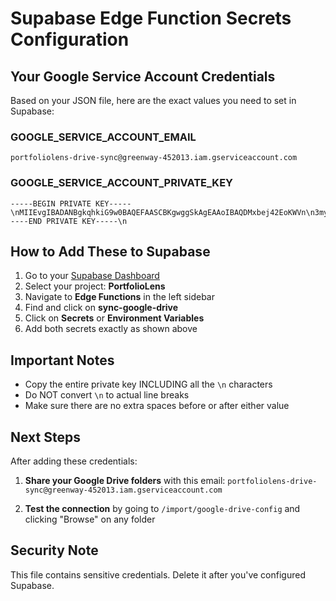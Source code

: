 # Supabase Edge Function Secrets Configuration

## Your Google Service Account Credentials

Based on your JSON file, here are the exact values you need to set in Supabase:

### GOOGLE_SERVICE_ACCOUNT_EMAIL
```
portfoliolens-drive-sync@greenway-452013.iam.gserviceaccount.com
```

### GOOGLE_SERVICE_ACCOUNT_PRIVATE_KEY
```
-----BEGIN PRIVATE KEY-----\nMIIEvgIBADANBgkqhkiG9w0BAQEFAASCBKgwggSkAgEAAoIBAQDMxbej42EoKWVn\n3my2KvFHlFk05T2SBjIPebq0lkksfj0b80EIxbK+IrnsZ9A8cKhF/iUfykIQwmLR\nYijN0z/2pygsOX811+wdfkTu0BL6/dFMYcIHbg4f6HIYrugijh39W5iJz3xpIhta\n1jA/T6E3B/aVsZnaMkieqnQYpDaf4WvKwHkOryjGofiIed+nUMu2m882HYhhUo0l\n2Vbe7+jRLZTejfunSS2iU9RwRPIUsLjDk8QaYzG2kN/HSNPYNbMLrKjspP/dL6Ga\n95ajcmzxQMze+B+MSTsOJcuJGeYMUfM0I8ktci9LodTm41Te8ZpS9Y2S+l2yCpCp\nWDo7ReWvAgMBAAECggEAAg8e6Jv5tyCrb17yMua9pF2ehASmGNjNGhC8SuKT+8mN\nLcHFbqQmRvksa28jzefIGWQT1X0AKxD5U2esR12PcBiAM+mkGNOCAU3qvYgEGNgC\nicUV4WM+6x04QH1JwkcxkAGiyAf5FUmNgt1SgOB5G4eN+DVf+ay1xDqsji7gib0C\n7JJuMWqEh7lCcjg2AtYEsF7Jp2nDzbEXhhURZvXEM+b0DLXbF174yOB3wsFz0tfM\nA955hqUP9iplrVjov7jQQX5GSTrfL+BmcqxPCatr5l2TLkTeIarO58UZloV+s7Ew\n9bMEg4enTg5Dg10joo79Pww+BANCxn7i3G8Tt2jVgQKBgQD468d9ryzLZWZbarsr\nW7P2dFRkMaRU1aJjg8pFD+S9yFPRYvMGXjsM15QYSy8OJVVNuMjzJmBiIndXeN0L\nmg4zvTUqtRE6qS71gZkArOvADYk0o/RtRoLGXndTDOGLWRIE3hJZ0BwGB0eSN/6m\nu2KuS4rO0L0fFUdM0jzCUbXvwQKBgQDSmIWyyg/Jqx+T/sz866ZXPpj8nV3sqs5h\nHcAFwWG7rFW0EyTw7JNP2vdtMvzNrXcN8JMcqGt2JHhhK56iUPiAWk2f0VlWlnH6\nioIMdDYKl8gWJ5J/LO/MpM1otIQExrbv7r6b012bM212fnhMXM8YTMNKggjiQHBi\nBDGNej8xbwKBgQClDLmPFdsu1oJjNUb7/ec7EHFwqhXbhngRYi55UouKZ01kdibM\nXyjqX/s7jIab65c/XLopt5WLHG1jW6m96p1mIxwgwES3T7zqXs9TylTbWF5UwC3v\nUySdYb/fGphmrF2tSo6CbOJYAPWs92Hrri5FgaN9dJ0iAhrvzispccKgQQKBgQC4\nKzxZA85UvfsqsNzRnr9kctDVskVucF11ns/L+LcgqfB1P3zB2RJm9oYFEF72++ku\n3qG4oS0BL5m62KutJYR8svxJdIpdZ8obob9jZsnP77bCcS7zWvgHDmS4WY1Oo/1d\nzHsSyQCGdq4WvzkzBsLxbEgpQ5jDTDk77pDrOepDrwKBgDAYj8lwI6vMX46w6NIm\nbIYLX5VMouygut5Flcw3JY9uvnbIJdt+vWpTGwkRoSs/ngtk2roiyHIOtmtuksfn\nZs79vgS6mTiHK7WadaG2QmBNeUwuoqQmjG2bJQYSXlHnkyWabreoRKuCCpp1xib6\n4505yEqJA+Ag5oAoMGqTYGVC\n-----END PRIVATE KEY-----\n
```

## How to Add These to Supabase

1. Go to your [Supabase Dashboard](https://app.supabase.com)
2. Select your project: **PortfolioLens**
3. Navigate to **Edge Functions** in the left sidebar
4. Find and click on **sync-google-drive**
5. Click on **Secrets** or **Environment Variables**
6. Add both secrets exactly as shown above

## Important Notes

- Copy the entire private key INCLUDING all the `\n` characters
- Do NOT convert `\n` to actual line breaks
- Make sure there are no extra spaces before or after either value

## Next Steps

After adding these credentials:

1. **Share your Google Drive folders** with this email:
   `portfoliolens-drive-sync@greenway-452013.iam.gserviceaccount.com`
   
2. **Test the connection** by going to `/import/google-drive-config` and clicking "Browse" on any folder

## Security Note

This file contains sensitive credentials. Delete it after you've configured Supabase.